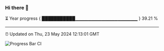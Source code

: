### Hi there 👋

⏳ Year progress { ███████████▁▁▁▁▁▁▁▁▁▁▁▁▁▁▁▁▁▁▁ } 39.21 %

---

⏰ Updated on Thu, 23 May 2024 12:13:01 GMT

![Progress Bar CI](https://github.com/liununu/liununu/workflows/Progress%20Bar%20CI/badge.svg)
